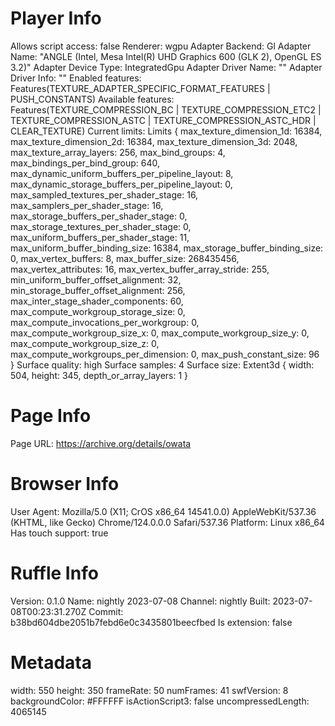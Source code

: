 
# Player Info
Allows script access: false
Renderer: wgpu
Adapter Backend: Gl
Adapter Name: "ANGLE (Intel, Mesa Intel(R) UHD Graphics 600 (GLK 2), OpenGL ES 3.2)"
Adapter Device Type: IntegratedGpu
Adapter Driver Name: ""
Adapter Driver Info: ""
Enabled features: Features(TEXTURE_ADAPTER_SPECIFIC_FORMAT_FEATURES | PUSH_CONSTANTS)
Available features: Features(TEXTURE_COMPRESSION_BC | TEXTURE_COMPRESSION_ETC2 | TEXTURE_COMPRESSION_ASTC | TEXTURE_COMPRESSION_ASTC_HDR | CLEAR_TEXTURE)
Current limits: Limits { max_texture_dimension_1d: 16384, max_texture_dimension_2d: 16384, max_texture_dimension_3d: 2048, max_texture_array_layers: 256, max_bind_groups: 4, max_bindings_per_bind_group: 640, max_dynamic_uniform_buffers_per_pipeline_layout: 8, max_dynamic_storage_buffers_per_pipeline_layout: 0, max_sampled_textures_per_shader_stage: 16, max_samplers_per_shader_stage: 16, max_storage_buffers_per_shader_stage: 0, max_storage_textures_per_shader_stage: 0, max_uniform_buffers_per_shader_stage: 11, max_uniform_buffer_binding_size: 16384, max_storage_buffer_binding_size: 0, max_vertex_buffers: 8, max_buffer_size: 268435456, max_vertex_attributes: 16, max_vertex_buffer_array_stride: 255, min_uniform_buffer_offset_alignment: 32, min_storage_buffer_offset_alignment: 256, max_inter_stage_shader_components: 60, max_compute_workgroup_storage_size: 0, max_compute_invocations_per_workgroup: 0, max_compute_workgroup_size_x: 0, max_compute_workgroup_size_y: 0, max_compute_workgroup_size_z: 0, max_compute_workgroups_per_dimension: 0, max_push_constant_size: 96 }
Surface quality: high
Surface samples: 4
Surface size: Extent3d { width: 504, height: 345, depth_or_array_layers: 1 }

# Page Info
Page URL: https://archive.org/details/owata

# Browser Info
User Agent: Mozilla/5.0 (X11; CrOS x86_64 14541.0.0) AppleWebKit/537.36 (KHTML, like Gecko) Chrome/124.0.0.0 Safari/537.36
Platform: Linux x86_64
Has touch support: true

# Ruffle Info
Version: 0.1.0
Name: nightly 2023-07-08
Channel: nightly
Built: 2023-07-08T00:23:31.270Z
Commit: b38bd604dbe2051b7febd6e0c3435801beecfbed
Is extension: false

# Metadata
width: 550
height: 350
frameRate: 50
numFrames: 41
swfVersion: 8
backgroundColor: #FFFFFF
isActionScript3: false
uncompressedLength: 4065145
